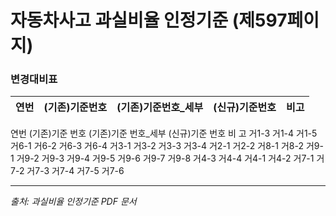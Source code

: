 # 자동차사고 과실비율 인정기준 (제597페이지)

### 변경대비표

| 연번 | (기존)기준번호 | (기존)기준번호_세부 | (신규)기준번호 |         비고         |
|:----:|:-------------:|:------------------:|:-------------:|:--------------------:|

연번
(기존)기준 번호
(기존)기준 번호_세부
(신규)기준 번호
비 고
거1-3
거1-4
거1-5
거6-1
거6-2
거6-3
거6-4
거3-1
거3-2
거3-3
거3-4
거2-1
거2-2
거8-1
거8-2
거9-1
거9-2
거9-3
거9-4
거9-5
거9-6
거9-7
거9-8
거4-3
거4-4
거4-1
거4-2
거7-1
거7-2
거7-3
거7-4
거7-5
거7-6

---
*출처: 과실비율 인정기준 PDF 문서*
